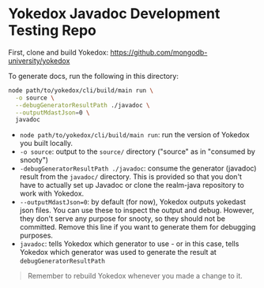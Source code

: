 # Yokedox Javadoc Development Testing Repo

First, clone and build Yokedox: https://github.com/mongodb-university/yokedox

To generate docs, run the following in this directory:

```sh
node path/to/yokedox/cli/build/main run \
  -o source \
  --debugGeneratorResultPath ./javadoc \
  --outputMdastJson=0 \
  javadoc
```

- `node path/to/yokedox/cli/build/main run`: run the version of Yokedox you built locally.
- `-o source`: output to the `source/` directory ("source" as in "consumed by snooty")
- `-debugGeneratorResultPath ./javadoc`: consume the generator (javadoc) result from the `javadoc/` directory. This is provided so that you don't have to actually set up Javadoc or clone the realm-java repository to work with Yokedox.
- `--outputMdastJson=0`: by default (for now), Yokedox outputs yokedast json files. You can use these to inspect the output and debug. However, they don't serve any purpose for snooty, so they should not be committed. Remove this line if you want to generate them for debugging purposes.
- `javadoc`: tells Yokedox which generator to use - or in this case, tells Yokedox which generator was used to generate the result at `debugGeneratorResultPath`

>Remember to rebuild Yokedox whenever you made a change to it.
